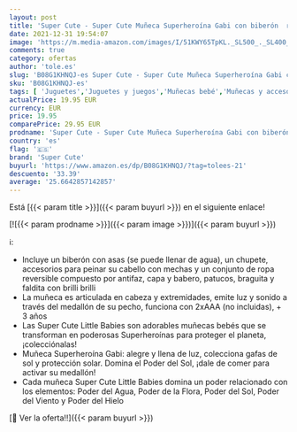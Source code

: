 ```yaml
---
layout: post
title: 'Super Cute - Super Cute Muñeca Superheroína Gabi con biberón  ropa reversible y accesorios Muñeca interactiva con luz y sonidos Muñecas niñas niños 3 años Muñecas bebé recién nacido  85392 '
date: 2021-12-31 19:54:07
image: 'https://m.media-amazon.com/images/I/51KWY65TpKL._SL500_._SL400_.jpg'
comments: true
category: ofertas
author: 'tole.es'
slug: 'B08G1KHNQJ-es Super Cute - Super Cute Muñeca Superheroína Gabi con...'
sku: 'B08G1KHNQJ-es'
tags: [ 'Juguetes','Juguetes y juegos','Muñecas bebé','Muñecas y accesorios','bebé','biberón','nacido','recién','super cute', ]
actualPrice: 19.95 EUR
currency: EUR
price: 19.95
comparePrice: 29.95 EUR
prodname: 'Super Cute - Super Cute Muñeca Superheroína Gabi con biberón  ropa reversible y accesorios Muñeca interactiva con luz y sonidos Muñecas niñas niños 3 años Muñecas bebé recién nacido  85392 '
country: 'es'
flag: '🇪🇸'
brand: 'Super Cute'
buyurl: 'https://www.amazon.es/dp/B08G1KHNQJ/?tag=tolees-21'
descuento: '33.39'
average: '25.6642857142857'
---
```


Está [{{< param title >}}]({{< param buyurl >}}) en el siguiente enlace!

[![{{< param prodname >}}]({{< param image >}})]({{< param buyurl >}})

ℹ️:

- Incluye un biberón con asas (se puede llenar de agua), un chupete, accesorios para peinar su cabello con mechas y un conjunto de ropa reversible compuesto por antifaz, capa y babero, patucos, braguita y faldita con brilli brilli
- La muñeca es articulada en cabeza y extremidades, emite luz y sonido a través del medallón de su pecho, funciona con 2xAAA (no incluidas), + 3 años
- Las Super Cute Little Babies son adorables muñecas bebés que se transforman en poderosas Superheroínas para proteger el planeta, ¡colecciónalas!
- Muñeca Superheroína Gabi: alegre y llena de luz, colecciona gafas de sol y protección solar. Domina el Poder del Sol, ¡dale de comer para activar su medallón!
- Cada muñeca Super Cute Little Babies domina un poder relacionado con los elementos: Poder del Agua, Poder de la Flora, Poder del Sol, Poder del Viento y Poder del Hielo

[🛒 Ver la oferta!!]({{< param buyurl >}})
